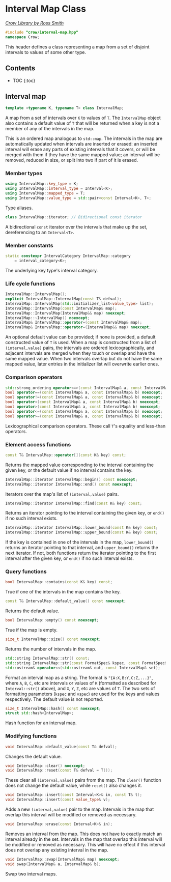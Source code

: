 # Interval Map Class

_[Crow Library by Ross Smith](index.html)_

```c++
#include "crow/interval-map.hpp"
namespace Crow;
```

This header defines a class representing a map from a set of disjoint
intervals to values of some other type.

## Contents

* TOC
{:toc}

## Interval map

```c++
template <typename K, typename T> class IntervalMap;
```

A map from a set of intervals over `K` to values of `T`. The `IntervalMap`
object also contains a default value of `T` that will be returned when a key
is not a member of any of the intervals in the map.

This is an ordered map analogous to `std::map`. The intervals in the map are
automatically updated when intervals are inserted or erased: an inserted
interval will erase any parts of existing intervals that it covers, or will
be merged with them if they have the same mapped value; an interval will be
removed, reduced in size, or split into two if part of it is erased.

### Member types

```c++
using IntervalMap::key_type = K;
using IntervalMap::interval_type = Interval<K>;
using IntervalMap::mapped_type = T;
using IntervalMap::value_type = std::pair<const Interval<K>, T>;
```

Type aliases.

```c++
class IntervalMap::iterator; // Bidirectional const iterator
```

A bidirectional `const` iterator over the intervals that make up the set,
dereferencing to an `Interval<T>`.

### Member constants

```c++
static constexpr IntervalCategory IntervalMap::category
    = interval_category<K>;
```

The underlying key type's interval category.

### Life cycle functions

```c++
IntervalMap::IntervalMap();
explicit IntervalMap::IntervalMap(const T& defval);
IntervalMap::IntervalMap(std::initializer_list<value_type> list);
IntervalMap::IntervalMap(const IntervalMap& map);
IntervalMap::IntervalMap(IntervalMap&& map) noexcept;
IntervalMap::~IntervalMap() noexcept;
IntervalMap& IntervalMap::operator=(const IntervalMap& map);
IntervalMap& IntervalMap::operator=(IntervalMap&& map) noexcept;
```

An optional default value can be provided; if none is provided, a default
constructed value of `T` is used. When a map is constructed from a list of
`(interval,value)` pairs, the intervals are ordered lexicographically, and
adjacent intervals are merged when they touch or overlap and have the same
mapped value. When two intervals overlap but do not have the same mapped
value, later entries in the initializer list will overwrite earlier ones.

### Comparison operators

```c++
std::strong_ordering operator<=>(const IntervalMap& a, const IntervalMap& b) noexcept;
bool operator==(const IntervalMap& a, const IntervalMap& b) noexcept;
bool operator!=(const IntervalMap& a, const IntervalMap& b) noexcept;
bool operator<(const IntervalMap& a, const IntervalMap& b) noexcept;
bool operator>(const IntervalMap& a, const IntervalMap& b) noexcept;
bool operator<=(const IntervalMap& a, const IntervalMap& b) noexcept;
bool operator>=(const IntervalMap& a, const IntervalMap& b) noexcept;
```

Lexicographical comparison operators. These call `T`'s equality and less-than
operators.

### Element access functions

```c++
const T& IntervalMap::operator[](const K& key) const;
```

Returns the mapped value corresponding to the interval containing the given
key, or the default value if no interval contains the key.

```c++
IntervalMap::iterator IntervalMap::begin() const noexcept;
IntervalMap::iterator IntervalMap::end() const noexcept;
```

Iterators over the map's list of `(interval,value)` pairs.

```c++
IntervalMap::iterator IntervalMap::find(const K& key) const;
```

Returns an iterator pointing to the interval containing the given key, or
`end()` if no such interval exists.

```c++
IntervalMap::iterator IntervalMap::lower_bound(const K& key) const;
IntervalMap::iterator IntervalMap::upper_bound(const K& key) const;
```

If the key is contained in one of the intervals in the map, `lower_bound()`
returns an iterator pointing to that interval, and `upper_bound()` returns the
next iterator. If not, both functions return the iterator pointing to the
first interval after the given key, or `end()` if no such interval exists.

### Query functions

```c++
bool IntervalMap::contains(const K& key) const;
```

True if one of the intervals in the map contains the key.

```c++
const T& IntervalMap::default_value() const noexcept;
```

Returns the default value.

```c++
bool IntervalMap::empty() const noexcept;
```

True if the map is empty.

```c++
size_t IntervalMap::size() const noexcept;
```

Returns the number of intervals in the map.

```c++
std::string IntervalMap::str() const;
std::string IntervalMap::str(const FormatSpec& kspec, const FormatSpec& vspec) const;
std::ostream& operator<<(std::ostream& out, const IntervalMap& set);
```

Format an interval map as a string. The format is `"{A:X,B:Y,C:Z,...}"`, where
`A`, `B`, `C`, etc are intervals or values of `K` (formatted as described for
`Interval::str()` above), and `X`, `Y`, `Z`, etc are values of `T`. The two
sets of formatting parameters (`kspec` and `vspec`) are used for the keys and
values respectively. The default value is not reported.

```c++
size_t IntervalMap::hash() const noexcept;
struct std::hash<IntervalMap>;
```

Hash function for an interval map.

### Modifying functions

```c++
void IntervalMap::default_value(const T& defval);
```

Changes the default value.

```c++
void IntervalMap::clear() noexcept;
void IntervalMap::reset(const T& defval = T());
```

These clear all `(interval,value)` pairs from the map. The `clear()` function
does not change the default value, while `reset()` also changes it.

```c++
void IntervalMap::insert(const Interval<K>& in, const T& t);
void IntervalMap::insert(const value_type& v);
```

Adds a new `(interval,value)` pair to the map. Intervals in the map that
overlap this interval will be modified or removed as necessary.

```c++
void IntervalMap::erase(const Interval<K>& in);
```

Removes an interval from the map. This does not have to exactly match an
interval already in the set. Intervals in the map that overlap this interval
will be modified or removed as necessary. This will have no effect if this
interval does not overlap any existing interval in the map.

```c++
void IntervalMap::swap(IntervalMap& map) noexcept;
void swap(IntervalMap& a, IntervalMap& b);
```

Swap two interval maps.
